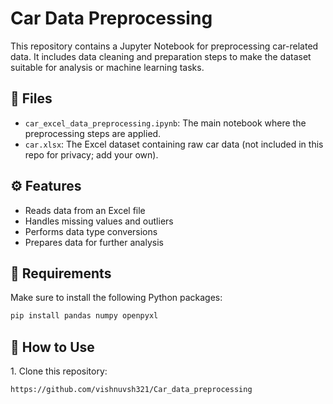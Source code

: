 # Car Data Preprocessing

This repository contains a Jupyter Notebook for preprocessing car-related data. It includes data cleaning and preparation steps to make the dataset suitable for analysis or machine learning tasks.

## 📁 Files

- `car_excel_data_preprocessing.ipynb`: The main notebook where the preprocessing steps are applied.
- `car.xlsx`: The Excel dataset containing raw car data (not included in this repo for privacy; add your own).

## ⚙️ Features

- Reads data from an Excel file
- Handles missing values and outliers
- Performs data type conversions
- Prepares data for further analysis

## 🧪 Requirements

Make sure to install the following Python packages:

```bash
pip install pandas numpy openpyxl

```
## 🚀 How to Use

1.⁠ ⁠Clone this repository:
   ```bash
https://github.com/vishnuvsh321/Car_data_preprocessing
